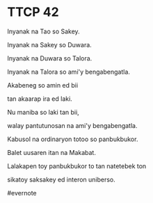 # TTCP 42

Inyanak na Tao so Sakey.

Inyanak na Sakey so Duwara.

Inyanak na Duwara so Talora.

Inyanak na Talora so ami'y bengabengatla.

Akabeneg so amin ed bii

tan akaarap ira ed laki.

Nu maniba so laki tan bii,

walay pantutunosan na ami'y bengabengatla.

Kabusol na ordinaryon totoo so panbukbukor.

Balet uusaren itan na Makabat.

Lalakapen toy panbukbukor to tan natetebek ton

sikatoy saksakey ed interon uniberso.

\#evernote

